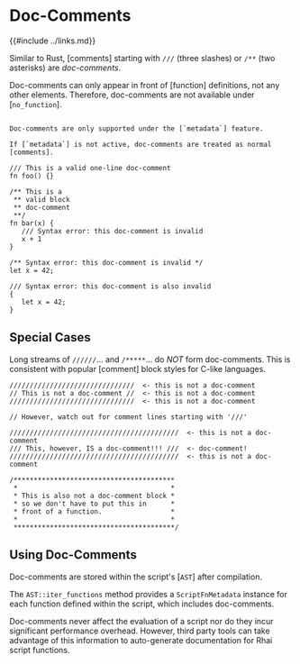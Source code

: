 Doc-Comments
============

{{#include ../links.md}}

Similar to Rust, [comments] starting with `///` (three slashes) or `/**` (two asterisks)
are _doc-comments_.

Doc-comments can only appear in front of [function] definitions, not any other elements.
Therefore, doc-comments are not available under [`no_function`].

~~~admonish warning "Requires `metadata`"

Doc-comments are only supported under the [`metadata`] feature.

If [`metadata`] is not active, doc-comments are treated as normal [comments].
~~~

```rust,no_run
/// This is a valid one-line doc-comment
fn foo() {}

/** This is a
 ** valid block
 ** doc-comment
 **/
fn bar(x) {
   /// Syntax error: this doc-comment is invalid
   x + 1
}

/** Syntax error: this doc-comment is invalid */
let x = 42;

/// Syntax error: this doc-comment is also invalid
{
   let x = 42;
}
```


Special Cases
-------------

Long streams of `//////`... and `/*****`... do _NOT_ form doc-comments.
This is consistent with popular [comment] block styles for C-like languages.

```rust,no_run
///////////////////////////////  <- this is not a doc-comment
// This is not a doc-comment //  <- this is not a doc-comment
///////////////////////////////  <- this is not a doc-comment

// However, watch out for comment lines starting with '///'

//////////////////////////////////////////  <- this is not a doc-comment
/// This, however, IS a doc-comment!!! ///  <- doc-comment!
//////////////////////////////////////////  <- this is not a doc-comment

/****************************************
 *                                      *
 * This is also not a doc-comment block *
 * so we don't have to put this in      *
 * front of a function.                 *
 *                                      *
 ****************************************/
```


Using Doc-Comments
------------------

Doc-comments are stored within the script's [`AST`] after compilation.

The `AST::iter_functions` method provides a `ScriptFnMetadata` instance for each function defined
within the script, which includes doc-comments.

Doc-comments never affect the evaluation of a script nor do they incur significant performance overhead.
However, third party tools can take advantage of this information to auto-generate documentation for
Rhai script functions.
